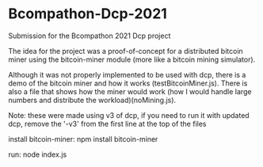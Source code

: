 # Bcompathon-Dcp-2021
Submission for the Bcompathon 2021 Dcp project

The idea for the project was a proof-of-concept for a distributed bitcoin miner using the bitcoin-miner module (more like a bitcoin mining simulator).

Although it was not properly implemented to be used with dcp, there is a demo of the bitcoin miner and how it works (testBitcoinMiner.js). There is also a file that shows how the miner would work (how I would handle large numbers and distribute the workload)(noMining.js).

Note: these were made using v3 of dcp, if you need to run it with updated dcp, remove the '-v3' from the first line at the top of the files

install bitcoin-miner: npm install bitcoin-miner

run: node index.js
